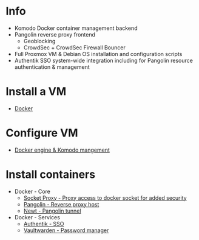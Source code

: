 # Info
 - Komodo Docker container management backend
 - Pangolin reverse proxy frontend
   - Geoblocking
   - CrowdSec + CrowdSec Firewall Bouncer
 - Full Proxmox VM & Debian OS installation and configuration scripts
 - Authentik SSO system-wide integration including for Pangolin resource authentication & management

# Install a VM
 - [Docker](https://github.com/platnub/titan-server/tree/main/virtual-machines)

# Configure VM
 - [Docker engine & Komodo mangement](https://github.com/platnub/container-host-templates/blob/main/docker/README.md)

# Install containers
 - Docker - Core
   - [Socket Proxy - Proxy access to docker socket for added security](https://github.com/platnub/titan-server/tree/main/docker/containers/socket-proxy)
   - [Pangolin - Reverse proxy host](https://github.com/platnub/titan-server/tree/main/docker/containers/pangolin)
   - [Newt - Pangolin tunnel](https://github.com/platnub/titan-server/tree/main/docker/containers/pangolin/newt)
 - Docker - Services
   - [Authentik - SSO](https://github.com/platnub/titan-server/tree/main/docker/containers/authentik)
   - [Vaultwarden - Password manager](https://github.com/platnub/titan-server/tree/main/docker/containers/vaultwarden)
